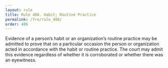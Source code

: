 ```yaml
---
layout: rule
title: Rule 406. Habit; Routine Practice
permalink: /fre/rule_406/
order: 406
---
```


Evidence of a person’s habit or an organization’s routine practice may be admitted to prove that on a particular occasion the person or organization acted in accordance with the habit or routine practice. The court may admit this evidence regardless of whether it is corroborated or whether there was an eyewitness.

